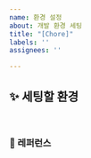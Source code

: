 ```yaml
---
name: 환경 설정
about: 개발 환경 세팅
title: "[Chore]"
labels: ''
assignees: ''

---
```


## ✨ 세팅할 환경

<br>

### 📕 레퍼런스
